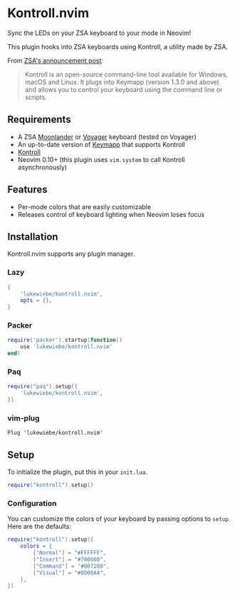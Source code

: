 # Kontroll.nvim

Sync the LEDs on your ZSA keyboard to your mode in Neovim!

This plugin hooks into ZSA keyboards using Kontroll, a utility made by ZSA.

From [ZSA's announcement post](https://blog.zsa.io/introducing-kontroll/):

> Kontroll is an open-source command-line tool available for Windows, macOS and Linux. It plugs into Keymapp (version 1.3.0 and above) and allows you to control your keyboard using the command line or scripts.

## Requirements

- A ZSA [Moonlander](https://www.zsa.io/moonlander) or [Voyager](https://www.zsa.io/voyager) keyboard (tested on Voyager)
- An up-to-date version of [Keymapp](https://www.zsa.io/flash) that supports Kontroll
- [Kontroll](https://blog.zsa.io/introducing-kontroll/)
- Neovim 0.10+ (this plugin uses `vim.system` to call Kontroll asynchronously)

## Features

- Per-mode colors that are easily customizable
- Releases control of keyboard lighting when Neovim loses focus

## Installation

Kontroll.nvim supports any plugin manager.

### Lazy

```lua
{
    'lukewiebe/kontroll.nvim',
    opts = {},
}
```

### Packer

```lua
require('packer').startup(function()
    use 'lukewiebe/kontroll.nvim'
end)
```

### Paq

```lua
require("paq").setup({
    'lukewiebe/kontroll.nvim',
})
```

### vim-plug

```vimscript
Plug 'lukewiebe/kontroll.nvim'
```

## Setup

To initialize the plugin, put this in your `init.lua`.

```lua
require("kontroll").setup()
```

### Configuration

You can customize the colors of your keyboard by passing options to `setup`. Here are the defaults:

```lua
require("kontroll").setup({
	colors = {
		["Normal"] = "#FFFFFF",
		["Insert"] = "#780000",
		["Command"] = "#007200",
		["Visual"] = "#0D00A4",
	},
})
```
